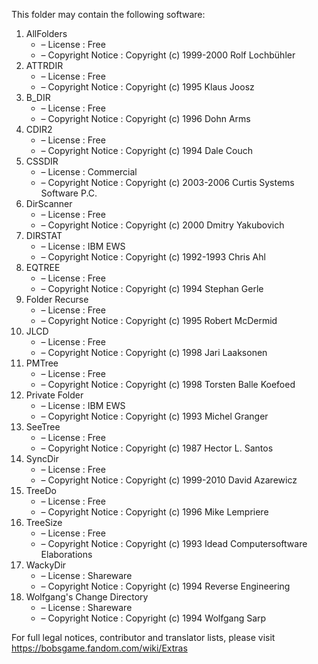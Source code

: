 ﻿This folder may contain the following software:

1. AllFolders
   - – License : Free
   - – Copyright Notice : Copyright (c) 1999-2000 Rolf Lochbühler
2. ATTRDIR
   - – License : Free
   - – Copyright Notice : Copyright (c) 1995 Klaus Joosz
3. B_DIR
   - – License : Free
   - – Copyright Notice : Copyright (c) 1996 Dohn Arms
4. CDIR2
   - – License : Free
   - – Copyright Notice : Copyright (c) 1994 Dale Couch
5. CSSDIR
   - – License : Commercial
   - – Copyright Notice : Copyright (c) 2003-2006 Curtis Systems Software P.C.
6. DirScanner
   - – License : Free
   - – Copyright Notice : Copyright (c) 2000 Dmitry Yakubovich
7. DIRSTAT
   - – License : IBM EWS
   - – Copyright Notice : Copyright (c) 1992-1993 Chris Ahl
8. EQTREE
   - – License : Free
   - – Copyright Notice : Copyright (c) 1994 Stephan Gerle
9. Folder Recurse
   - – License : Free
   - – Copyright Notice : Copyright (c) 1995 Robert McDermid
10. JLCD
    - – License : Free
    - – Copyright Notice : Copyright (c) 1998 Jari Laaksonen
11. PMTree
    - – License : Free
    - – Copyright Notice : Copyright (c) 1998 Torsten Balle Koefoed
12. Private Folder
    - – License : IBM EWS
    - – Copyright Notice : Copyright (c) 1993 Michel Granger
13. SeeTree
    - – License : Free
    - – Copyright Notice : Copyright (c) 1987 Hector L. Santos
14. SyncDir
    - – License : Free
    - – Copyright Notice : Copyright (c) 1999-2010 David Azarewicz
15. TreeDo
    - – License : Free
    - – Copyright Notice : Copyright (c) 1996 Mike Lempriere
16. TreeSize
    - – License : Free
    - – Copyright Notice : Copyright (c) 1993 Idead Computersoftware Elaborations
17. WackyDir
    - – License : Shareware
    - – Copyright Notice : Copyright (c) 1994 Reverse Engineering
18. Wolfgang's Change Directory
    - – License : Shareware
    - – Copyright Notice : Copyright (c) 1994 Wolfgang Sarp

For full legal notices, contributor and translator lists, please visit https://bobsgame.fandom.com/wiki/Extras